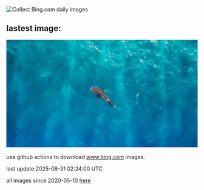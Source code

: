 ![Collect Bing.com daily images](https://github.com/counter2015/bing-daily-images/workflows/Collect%20Bing.com%20daily%20images/badge.svg)
## lastest image:
![](images/img.jpg)

use github actions to download www.bing.com images.

last update:2025-08-31 02:24:00 UTC

all images since 2020-05-10 [here](https://github.com/counter2015/bing-daily-images/tree/master/images) 
